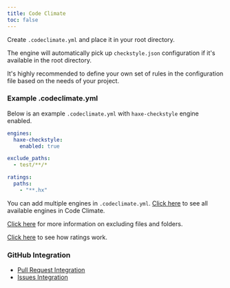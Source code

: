 ```yaml
---
title: Code Climate
toc: false
---
```


Create `.codeclimate.yml` and place it in your root directory.

The engine will automatically pick up `checkstyle.json` configuration if it's available in the root directory.

It's highly recommended to define your own set of rules in the configuration file based on the needs of your project.

### Example .codeclimate.yml

Below is an example `.codeclimate.yml` with `haxe-checkstyle` engine enabled.

```yml
engines:
  haxe-checkstyle:
    enabled: true

exclude_paths:
  - test/**/*

ratings:
  paths:
    - "**.hx"

```

You can add multiple engines in `.codeclimate.yml`. [Click here](https://docs.codeclimate.com/docs/list-of-engines) to see all available engines in Code Climate.

[Click here](https://docs.codeclimate.com/docs/excluding-files-and-folders) for more information on excluding files and folders.

[Click here](https://docs.codeclimate.com/docs/ratings) to see how ratings work.

### GitHub Integration

- [Pull Request Integration](https://docs.codeclimate.com/docs/github-pull-request-integration)
- [Issues Integration](https://docs.codeclimate.com/docs/github-issues-integration)